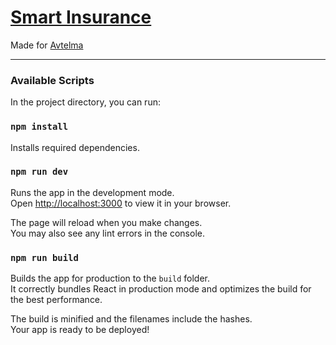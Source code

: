 # [Smart Insurance](https://smart-insurance.avtelma.com)

Made for [Avtelma](https://avtelma.com)
___

### Available Scripts

In the project directory, you can run:

### `npm install`

Installs required dependencies.

### `npm run dev`

Runs the app in the development mode.\
Open [http://localhost:3000](http://localhost:3000) to view it in your browser.

The page will reload when you make changes.\
You may also see any lint errors in the console.

### `npm run build`

Builds the app for production to the `build` folder.\
It correctly bundles React in production mode and optimizes the build for the best performance.

The build is minified and the filenames include the hashes.\
Your app is ready to be deployed!